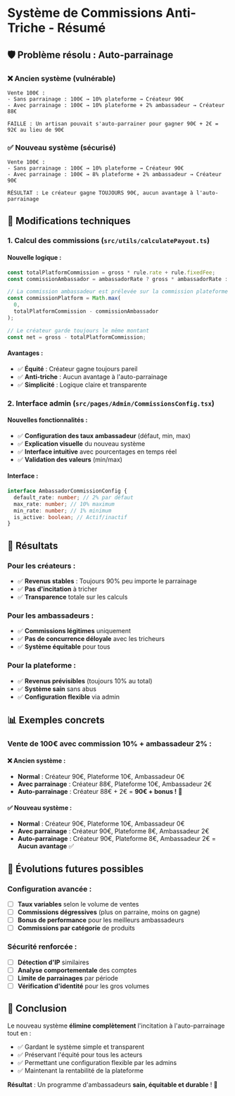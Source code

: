 # Système de Commissions Anti-Triche - Résumé

## 🛡️ Problème résolu : Auto-parrainage

### ❌ **Ancien système** (vulnérable)

```
Vente 100€ :
- Sans parrainage : 100€ → 10% plateforme → Créateur 90€
- Avec parrainage : 100€ → 10% plateforme + 2% ambassadeur → Créateur 88€

FAILLE : Un artisan pouvait s'auto-parrainer pour gagner 90€ + 2€ = 92€ au lieu de 90€
```

### ✅ **Nouveau système** (sécurisé)

```
Vente 100€ :
- Sans parrainage : 100€ → 10% plateforme → Créateur 90€
- Avec parrainage : 100€ → 8% plateforme + 2% ambassadeur → Créateur 90€

RÉSULTAT : Le créateur gagne TOUJOURS 90€, aucun avantage à l'auto-parrainage
```

## 🔧 Modifications techniques

### 1. **Calcul des commissions** (`src/utils/calculatePayout.ts`)

#### Nouvelle logique :

```typescript
const totalPlatformCommission = gross * rule.rate + rule.fixedFee;
const commissionAmbassador = ambassadorRate ? gross * ambassadorRate : 0;

// La commission ambassadeur est prélevée sur la commission plateforme
const commissionPlatform = Math.max(
  0,
  totalPlatformCommission - commissionAmbassador
);

// Le créateur garde toujours le même montant
const net = gross - totalPlatformCommission;
```

#### Avantages :

- ✅ **Équité** : Créateur gagne toujours pareil
- ✅ **Anti-triche** : Aucun avantage à l'auto-parrainage
- ✅ **Simplicité** : Logique claire et transparente

### 2. **Interface admin** (`src/pages/Admin/CommissionsConfig.tsx`)

#### Nouvelles fonctionnalités :

- ✅ **Configuration des taux ambassadeur** (défaut, min, max)
- ✅ **Explication visuelle** du nouveau système
- ✅ **Interface intuitive** avec pourcentages en temps réel
- ✅ **Validation des valeurs** (min/max)

#### Interface :

```typescript
interface AmbassadorCommissionConfig {
  default_rate: number; // 2% par défaut
  max_rate: number; // 10% maximum
  min_rate: number; // 1% minimum
  is_active: boolean; // Actif/inactif
}
```

## 🎯 Résultats

### Pour les créateurs :

- ✅ **Revenus stables** : Toujours 90% peu importe le parrainage
- ✅ **Pas d'incitation** à tricher
- ✅ **Transparence** totale sur les calculs

### Pour les ambassadeurs :

- ✅ **Commissions légitimes** uniquement
- ✅ **Pas de concurrence déloyale** avec les tricheurs
- ✅ **Système équitable** pour tous

### Pour la plateforme :

- ✅ **Revenus prévisibles** (toujours 10% au total)
- ✅ **Système sain** sans abus
- ✅ **Configuration flexible** via admin

## 📊 Exemples concrets

### Vente de 100€ avec commission 10% + ambassadeur 2% :

#### ❌ Ancien système :

- **Normal** : Créateur 90€, Plateforme 10€, Ambassadeur 0€
- **Avec parrainage** : Créateur 88€, Plateforme 10€, Ambassadeur 2€
- **Auto-parrainage** : Créateur 88€ + 2€ = **90€ + bonus !** 🚨

#### ✅ Nouveau système :

- **Normal** : Créateur 90€, Plateforme 10€, Ambassadeur 0€
- **Avec parrainage** : Créateur 90€, Plateforme 8€, Ambassadeur 2€
- **Auto-parrainage** : Créateur 90€, Plateforme 8€, Ambassadeur 2€ = **Aucun avantage** ✅

## 🔮 Évolutions futures possibles

### Configuration avancée :

- [ ] **Taux variables** selon le volume de ventes
- [ ] **Commissions dégressives** (plus on parraine, moins on gagne)
- [ ] **Bonus de performance** pour les meilleurs ambassadeurs
- [ ] **Commissions par catégorie** de produits

### Sécurité renforcée :

- [ ] **Détection d'IP** similaires
- [ ] **Analyse comportementale** des comptes
- [ ] **Limite de parrainages** par période
- [ ] **Vérification d'identité** pour les gros volumes

## 🎉 Conclusion

Le nouveau système **élimine complètement** l'incitation à l'auto-parrainage tout en :

- ✅ Gardant le système simple et transparent
- ✅ Préservant l'équité pour tous les acteurs
- ✅ Permettant une configuration flexible par les admins
- ✅ Maintenant la rentabilité de la plateforme

**Résultat** : Un programme d'ambassadeurs **sain, équitable et durable** ! 🚀
